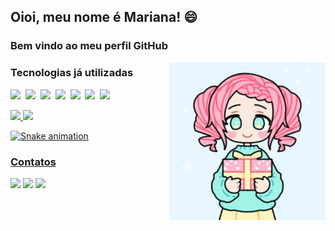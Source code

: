 ## Oioi, meu nome é Mariana! :smile:
### Bem vindo ao meu perfil GitHub

<img src="bonequinha.jpg" width="250" align="right">

### Tecnologias já utilizadas
<p>
    <img src="https://img.shields.io/badge/HTML5-151515?style=for-the-badge&logo=html5&logoColor=ff007f"></img>&nbsp;
    <img src="https://img.shields.io/badge/CSS3-151515?style=for-the-badge&logo=css3&logoColor=ff007f"></img>&nbsp;
    <img src="https://img.shields.io/badge/Python-151515?style=for-the-badge&logo=python&logoColor=ff007f"></img>&nbsp;
    <img src="https://img.shields.io/badge/TypeScript-151515?style=for-the-badge&logo=typescript&logoColor=ff007f"></img>&nbsp;
    <img src="https://img.shields.io/badge/React-151515?style=for-the-badge&logo=react&logoColor=ff007f"></img>&nbsp;
    <img src="https://img.shields.io/badge/Node.js-151515?style=for-the-badge&logo=nodedotjs&logoColor=ff007f"></img>&nbsp;    
    <img src="https://img.shields.io/badge/MySQL-151515?style=for-the-badge&logo=mysql&logoColor=ff007f"></img>&nbsp;
</p>

<div>
<a href="https://github.com/seu-usuário-aqui">
<img height="180em" src="https://github-readme-stats.vercel.app/api/top-langs/?username=Mariayumi&layout=compact&langs_count=7&theme=dracula"/>
<img height="180em" src="https://github-readme-stats.vercel.app/api?username=Mariayumi&show_icons=true&theme=dracula&include_all_commits=true&count_private=true"/>
</div>

![Snake animation](https://github.com/Mariayumi/MAriayumi/blob/output/github-contribution-grid-snake.svg)

### Contatos
<div>
<a href="https://www.instagram.com/maritamay4/" target="_blank"><img src="https://img.shields.io/badge/-Instagram-%23E4405F?style=for-the-badge&logo=instagram&logoColor=white" target="_blank"></a>
<a href = "mailto:maritamay4@gmail.com"><img src="https://img.shields.io/badge/Gmail-D14836?style=for-the-badge&logo=gmail&logoColor=white" target="_blank"></a>
<a href="https://www.linkedin.com/in/mariana-tamay-159582222/" target="_blank"><img src="https://img.shields.io/badge/-LinkedIn-%230077B5?style=for-the-badge&logo=linkedin&logoColor=white" target="_blank"></a>   
</div>
